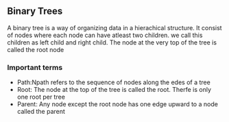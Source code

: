 ## Binary Trees
A binary tree is a way of organizing data in a hierachical structure. It consist of nodes where each node can have atleast two children. we call this children as left child and right child. The node at the very top of the tree is called the root node

### Important terms
- Path:Npath refers to the sequence of nodes along the edes of a tree
- Root: The node at the top of the tree is called the root. Therfe is only one root per tree
- Parent: Any node except the root node has one edge upward to a node called the parent